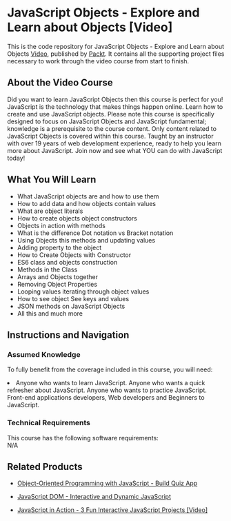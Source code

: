 # JavaScript Objects - Explore and Learn about Objects [Video]
This is the code repository for JavaScript Objects - Explore and Learn about Objects [Video](https://www.packtpub.com/application-development/javascript-objects-explore-and-learn-about-objects-video), published by [Packt](https://www.packtpub.com/?utm_source=github). It contains all the supporting project files necessary to work through the video course from start to finish.

## About the Video Course
Did you want to learn JavaScript Objects then this course is perfect for you! JavaScript is the technology that makes things happen online. Learn how to create and use JavaScript objects. Please note this course is specifically designed to focus on JavaScript Objects and JavaScript fundamental; knowledge is a prerequisite to the course content. Only content related to JavaScript Objects is covered within this course. Taught by an instructor with over 19 years of web development experience, ready to help you learn more about JavaScript. Join now and see what YOU can do with JavaScript today!

<H2>What You Will Learn</H2>
<DIV class=book-info-will-learn-text>
<UL>
<LI>What JavaScript objects are and how to use them</LI>
<LI>How to add data and how objects contain values</LI>
<LI>What are object literals</LI>
<LI>How to create objects object constructors</LI>
<LI>Objects in action with methods</LI>
<LI>What is the difference Dot notation vs Bracket notation</LI>
<LI>Using Objects this methods and updating values</LI>
<LI>Adding property to the object</LI>
<LI>How to Create Objects with Constructor</LI>
<LI>ES6 class and objects construction</LI>
<LI>Methods in the Class</LI>
<LI>Arrays and Objects together</LI>
<LI>Removing Object Properties</LI>
<LI>Looping values iterating through object values</LI>
<LI>How to see object See keys and values</LI>
<LI>JSON methods on JavaScript Objects</LI>
<LI>All this and much more</LI></UL></DIV>

## Instructions and Navigation
### Assumed Knowledge
To fully benefit from the coverage included in this course, you will need:<br/>
<DIV class=book-info-will-learn-text>
<LI> Anyone who wants to learn JavaScript. Anyone who wants a quick refresher about JavaScript. Anyone who wants to practice JavaScript. Front-end applications developers, Web developers and Beginners to JavaScript.</LI>
</UL><DIV>

### Technical Requirements
This course has the following software requirements:<br/>
N/A

## Related Products
* [Object-Oriented Programming with JavaScript - Build Quiz App ](https://www.packtpub.com/application-development/object-oriented-programming-javascript-build-quiz-app-video?)

* [JavaScript DOM - Interactive and Dynamic JavaScript](https://www.packtpub.com/application-development/javascript-dom-interactive-and-dynamic-javascript-video)

* [JavaScript in Action - 3 Fun Interactive JavaScript Projects  [Video]](https://www.packtpub.com/application-development/javascript-action-3-fun-interactive-javascript-projects-video)
